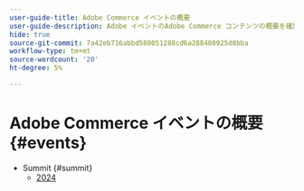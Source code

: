```yaml
---
user-guide-title: Adobe Commerce イベントの概要
user-guide-description: Adobe イベントのAdobe Commerce コンテンツの概要を確認します。
hide: true
source-git-commit: 7a42eb716abbd588051288cd6a288408925d8bba
workflow-type: tm+mt
source-wordcount: '20'
ht-degree: 5%

---
```



# Adobe Commerce イベントの概要 {#events}

+ Summit {#summit}
   + [2024](summit/2024.md)
